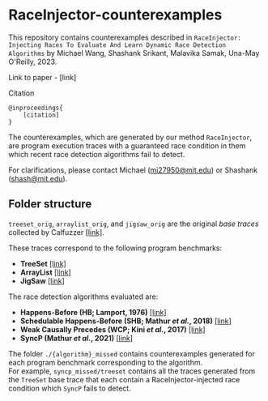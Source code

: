# RaceInjector-counterexamples

This repository contains counterexamples described in `RaceInjector: Injecting Races To Evaluate And Learn Dynamic Race Detection Algorithms` by Michael Wang, Shashank Srikant, Malavika Samak, Una-May O'Reilly, 2023.

Link to paper - [link]

Citation
```
@inproceedings{
	[citation]
}
```

The counterexamples, which are generated by our method `RaceInjector`, are program execution traces with a guaranteed race condition in them which recent race detection algorithms fail to detect.

For clarifications, please contact Michael (mi27950@mit.edu) or Shashank (shash@mit.edu).

## Folder structure

`treeset_orig`, `arraylist_orig`, and `jigsaw_orig` are the original _base traces_ collected by Calfuzzer [[link]](https://github.com/ksen007/calfuzzer).

These traces correspond to the following program benchmarks:
- **TreeSet** [[link]](https://docs.oracle.com/javase/7/docs/api/java/util/TreeSet.html)
- **ArrayList** [[link]](https://docs.oracle.com/javase/8/docs/api/java/util/ArrayList.html)
- **JigSaw** [[link]](https://openjdk.org/projects/jigsaw/)

The race detection algorithms evaluated are:
- **Happens-Before (HB; Lamport, 1976)** [[link]](https://lamport.azurewebsites.net/pubs/time-clocks.pdf)
- **Schedulable Happens-Before (SHB; Mathur _et al._, 2018)** [[link]](https://dl.acm.org/doi/abs/10.1145/3276515)
- **Weak Causally Precedes (WCP; Kini _et al._, 2017)** [[link]](https://arxiv.org/pdf/1704.02432.pdf)
- **SyncP (Mathur _et al._, 2021)** [[link]](https://dl.acm.org/doi/10.1145/3434317)


The folder `./{algorithm}_missed` contains counterexamples generated for each program benchmark corresponding to the algorithm.  
For example, `syncp_missed/treeset` contains all the traces generated from the `TreeSet` base trace that each contain a RaceInjector-injected race condition which `SyncP` fails to detect.
